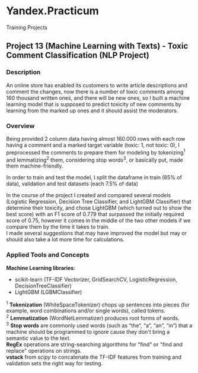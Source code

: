 # Yandex.Practicum
Training Projects

## Project 13 (Machine Learning with Texts) - Toxic Comment Classification (NLP Project)


### Description
An online store has enabled its customers to write article descriptions and comment the changes, now there is a number of toxic comments among 160 thousand written ones, and there will be new ones, so I built a machine learning model that is supposed to predict toxicity of new comments by learning from the marked up ones and it should assist the moderators.

### Overview

Being provided 2 column data having almost 160.000 rows with each row having a comment and a marked target variable (toxic: 1, not toxic: 0), I preprocessed the comments to prepare them for modeling by tokenizing<sup>1</sup> and lemmatizing<sup>2</sup> them, considering stop words<sup>3</sup>, or basically put, made them machine-friendly. 

In order to train and test the model, I split the dataframe in train (85% of data), validation and test datasets (each 7.5% of data)

In the course of the project I created and compared several models (Logistic Regression, Decision Tree Classifier, and LightGBM Classifier) that determine their toxicity, and chose LightGBM (which turned out to show the best score) with an F1 score of 0.779 that surpassed the initially required score of 0.75, however it comes in the middle of the two other models if we compare them by the time it takes to train. \
I made several suggestions that may have improved the model but may or should also take a lot more time for calculations.

### Applied Tools and Concepts

**Machine Learning libraries**: 
- scikit-learn (TF-IDF Vectorizer, GridSearchCV, LogisticRegression, DecisionTreeClassifier)
- LightGBM (LGBMClassifier)


<sup>1</sup> **Tokenization** (WhiteSpaceTokenizer) chops up sentences into pieces (for example, word combinations and/or single words), called tokens. \
<sup>2</sup> **Lemmatization** (WordNetLemmatizer) produces root forms of words. \
<sup>3</sup> **Stop words** are commonly used words (such as “the”, “a”, “an”, “in”) that a machine should be programmed to ignore cause they don't bring a semantic value to the text. \
**RegEx** operations are string-searching algorithms for "find" or "find and replace" operations on strings. \
**vstack** from *scipy* to concatenate the TF-IDF features from training and validation sets the right way for testing.
